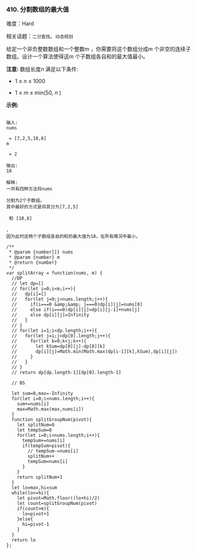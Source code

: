 ### 410. 分割数组的最大值

难度：Hard

相关话题：`二分查找`、`动态规划`

给定一个非负整数数组和一个整数*m* ，你需要将这个数组分成*m* 个非空的连续子数组。设计一个算法使得这*m* 个子数组各自和的最大值最小。



**注意:** 
数组长度*n* 满足以下条件:




* 1 &le; *n*  &le; 1000

* 1 &le; *m*  &le; min(50, *n* )





**示例:** 



```

输入:
nums

 = [7,2,5,10,8]
m

 = 2

输出:
18

解释:
一共有四种方法将nums

分割为2个子数组。
其中最好的方式是将其分为[7,2,5]

 和 [10,8]

，
因为此时这两个子数组各自的和的最大值为18，在所有情况中最小。
```

```
/**
 * @param {number[]} nums
 * @param {number} m
 * @return {number}
 */
var splitArray = function(nums, m) {
  //DP
  // let dp=[]
  // for(let i=0;i<m;i++){
  //   dp[i]=[]
  //   for(let j=0;j<nums.length;j++){
  //     if(i===0 &amp;&amp; j===0)dp[i][j]=nums[0]
  //     else if(i===0)dp[i][j]=dp[i][j-1]+nums[j]
  //     else dp[i][j]=Infinity
  //   }
  // }
  // for(let i=1;i<dp.length;i++){
  //   for(let j=i;j<dp[0].length;j++){
  //     for(let k=0;k<j;k++){
  //       let kSum=dp[0][j]-dp[0][k]
  //       dp[i][j]=Math.min(Math.max(dp[i-1][k],kSum),dp[i][j])
  //     }
  //   }
  // }
  // return dp[dp.length-1][dp[0].length-1]
  
  // BS
  
  let sum=0,max=-Infinity
  for(let i=0;i<nums.length;i++){
    sum+=nums[i]
    max=Math.max(max,nums[i])
  }
  function splitGroupNum(pivot){
    let splitNum=0
    let tempSum=0
    for(let i=0;i<nums.length;i++){
      tempSum+=nums[i]
      if(tempSum>pivot){
        // tempSum-=nums[i]
        splitNum++
        tempSum=nums[i]
      }
    }
    return splitNum+1
  }
  let lo=max,hi=sum
  while(lo<=hi){
    let pivot=Math.floor((lo+hi)/2)
    let count=splitGroupNum(pivot)
    if(count>m){
      lo=pivot+1
    }else{
      hi=pivot-1
    }
  }
  return lo
};
```

